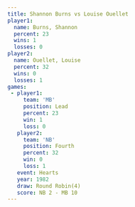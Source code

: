 ```yaml
---
title: Shannon Burns vs Louise Ouellet
player1:               
  name: Burns, Shannon 
  percent: 23          
  wins: 1              
  losses: 0            
player2:               
  name: Ouellet, Louise
  percent: 32          
  wins: 0              
  losses: 1            
games:
 - player1:        
     team: 'MB'    
     position: Lead
     percent: 23   
     win: 1        
     loss: 0       
   player2:          
     team: 'NB'      
     position: Fourth
     percent: 32     
     win: 0          
     loss: 1         
   event: Hearts       
   year: 1982          
   draw: Round Robin(4)
   score: NB 2 - MB 10 
---
```

